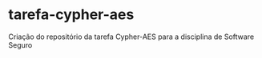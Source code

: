 # tarefa-cypher-aes
Criação do repositório da tarefa Cypher-AES para a disciplina de Software Seguro
